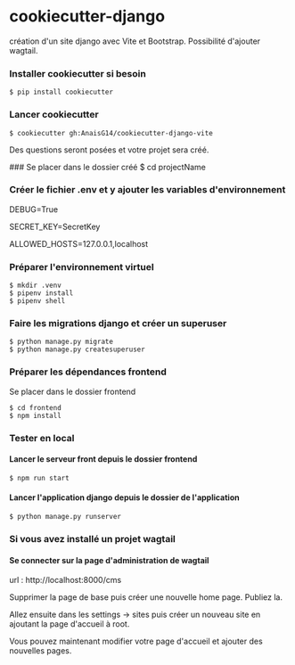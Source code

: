 # cookiecutter-django
création d'un site django avec Vite et Bootstrap. Possibilité d'ajouter wagtail.

### Installer cookiecutter si besoin
    $ pip install cookiecutter

### Lancer cookiecutter
    $ cookiecutter gh:AnaisG14/cookiecutter-django-vite
Des questions seront posées et votre projet sera créé.

### Se placer dans le dossier créé
    $ cd projectName

### Créer le fichier .env et y ajouter les variables d'environnement
DEBUG=True

SECRET_KEY=SecretKey

ALLOWED_HOSTS=127.0.0.1,localhost

### Préparer l'environnement virtuel

    $ mkdir .venv
    $ pipenv install
    $ pipenv shell

### Faire les migrations django et créer un superuser
    $ python manage.py migrate
    $ python manage.py createsuperuser

### Préparer les dépendances frontend
Se placer dans le dossier frontend

    $ cd frontend
    $ npm install

### Tester en local
#### Lancer le serveur front depuis le dossier frontend
    $ npm run start
#### Lancer l'application django depuis le dossier de l'application
    $ python manage.py runserver

### Si vous avez installé un projet wagtail
#### Se connecter sur la page d'administration de wagtail
url : http://localhost:8000/cms

Supprimer la page de base puis créer une nouvelle home page. Publiez la.

Allez ensuite dans les settings -> sites puis créer un nouveau site en ajoutant la page d'accueil à root.

Vous pouvez maintenant modifier votre page d'accueil et ajouter des nouvelles pages.